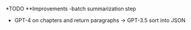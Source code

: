 *TODO
**Improvements
-batch summarization step
- GPT-4 on chapters and return paragraphs -> GPT-3.5 sort into JSON